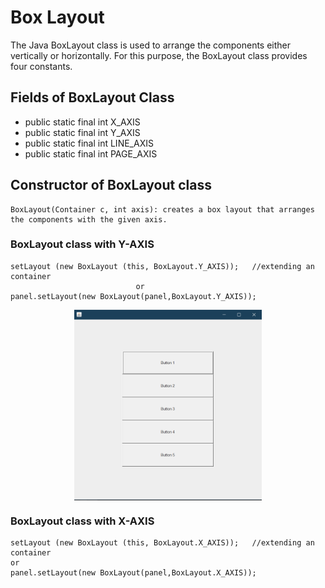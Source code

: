 # Box Layout

The Java BoxLayout class is used to arrange the components either vertically or horizontally. For this purpose, the BoxLayout class provides four constants.

## Fields of BoxLayout Class

- public static final int X_AXIS
- public static final int Y_AXIS
- public static final int LINE_AXIS
- public static final int PAGE_AXIS

## Constructor of BoxLayout class

    BoxLayout(Container c, int axis): creates a box layout that arranges the components with the given axis.

### BoxLayout class with Y-AXIS

    setLayout (new BoxLayout (this, BoxLayout.Y_AXIS));   //extending an container
                                or
    panel.setLayout(new BoxLayout(panel,BoxLayout.Y_AXIS));

<img src="../Images/Y_AXIS.PNG" width="300" style="display:block;margin:auto;">

### BoxLayout class with X-AXIS

    setLayout (new BoxLayout (this, BoxLayout.X_AXIS));   //extending an container
    or
    panel.setLayout(new BoxLayout(panel,BoxLayout.X_AXIS));
